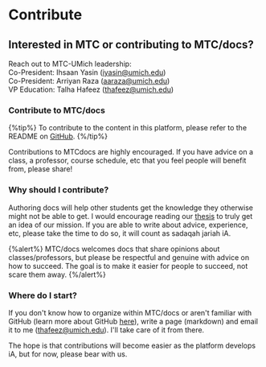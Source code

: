 # Contribute

## Interested in MTC or contributing to MTC/docs?

Reach out to MTC-UMich leadership:  
Co-President: Ihsaan Yasin (<iyasin@umich.edu>)  
Co-President: Arriyan Raza (<aaraza@umich.edu>)  
VP Education: Talha Hafeez (<thafeez@umich.edu>)

### Contribute to MTC/docs

{%tip%} To contribute to the content in this platform, please refer to the README on [GitHub](https://github.com/thafeezz/MTCdocs). {%/tip%}

Contributions to MTCdocs are highly encouraged. If you have advice on a class, a professor, course schedule, etc that you feel people will benefit from, please share!

### Why should I contribute?

Authoring docs will help other students get the knowledge they otherwise might not be able to get. I would encourage reading our [thesis](/docs/thesis) to truly get an idea of our mission. If you are able to write about advice, experience, etc, please take the time to do so, it will count as sadaqah jariah iA.

{%alert%} MTC/docs welcomes docs that share opinions about classes/professors, but please be respectful and genuine with advice on how to succeed. The goal is to make it easier for people to succeed, not scare them away. {%/alert%}

### Where do I start?

If you don't know how to organize within MTC/docs or aren't familiar with GitHub (learn more about GitHub [here](/docs/c8m/git)), write a page (markdown) and email it to me (<thafeez@umich.edu>). I'll take care of it from there.

The hope is that contributions will become easier as the platform develops iA, but for now, please bear with us.
